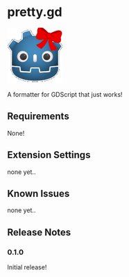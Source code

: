 # pretty.gd

![pretty godot](./images/pretty.png)

A formatter for GDScript that just works!

## Requirements

None!

## Extension Settings

none yet..

## Known Issues

none yet..

## Release Notes

### 0.1.0

Initial release!

